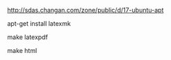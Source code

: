 http://sdas.changan.com/zone/public/d/17-ubuntu-apt

apt-get install latexmk

make latexpdf

make html